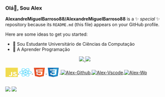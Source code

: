 ###  Olá👋, Sou Alex


**AlexandreMiguelBarroso88/AlexandreMiguelBarroso88** is a ✨ _special_ ✨ repository because its `README.md` (this file) appears on your GitHub profile.

Here are some ideas to get you started:

- 🔭 Sou Estudante Universitário de Ciências da Computação
- 🌱 A Aprender Programação

<div align="center">
  <a href="https://github.com/AlexandreMiguelBarroso88">
  <img height="180em" src="https://github-readme-stats.vercel.app/api?username=AlexandreMiguelBarroso88&show_icons=true&theme=cobalt&include_all_commits=true&count_private=true"/>
  <img height="180em" src="https://github-readme-stats.vercel.app/api/top-langs/?username=AlexandreMiguelBarroso88&layout=compact&langs_count=7&theme=cobalt"/>
</div>

<div style="display: inline_block"><br>
  <img align="center" alt="Alex-Js" height="30" width="40" src="https://raw.githubusercontent.com/devicons/devicon/master/icons/javascript/javascript-plain.svg"/>
  <img align="center" alt="Alex-React" height="30" width="40" src="https://raw.githubusercontent.com/devicons/devicon/master/icons/react/react-original.svg"/>
  <img align="center" alt="Alex-HTML" height="30" width="40" src="https://raw.githubusercontent.com/devicons/devicon/master/icons/html5/html5-original.svg"/>
  <img align="center" alt="Alex-CSS" height="30" width="40" src="https://raw.githubusercontent.com/devicons/devicon/master/icons/css3/css3-original.svg"/>
  <img align="center" alt="Alex-Github" height="30" width="40" src="https://cdn.jsdelivr.net/gh/devicons/devicon/icons/github/github-original.svg" />
  <img align="center" alt="Alex-Vscode" height="30" width="40" src="https://cdn.jsdelivr.net/gh/devicons/devicon/icons/vscode/vscode-original.svg" />
  <img align="center" alt="Alex-Wp" height="30" width="40" src="https://cdn.jsdelivr.net/gh/devicons/devicon/icons/wordpress/wordpress-original.svg" />
</div> 
  
  ##
  
  <div> 
  
  <a href="https://instagram.com/alex_barroso273" target="_blank"><img src="https://img.shields.io/badge/-Instagram-%23E4405F?style=for-the-badge&logo=instagram&logoColor=white" target="_blank"></a>
  <a href = "mailto:alexandremiguelbarroso@gmail.com"><img src="https://img.shields.io/badge/-Gmail-%23333?style=for-the-badge&logo=gmail&logoColor=white" target="_blank"></a>

</div>
